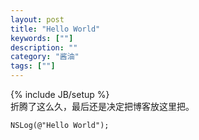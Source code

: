 ```yaml
---
layout: post
title: "Hello World"
keywords: [""]
description: ""
category: "酱油"
tags: [""]
---
```

{% include JB/setup %}  
折腾了这么久，最后还是决定把博客放这里把。  

```objc
NSLog(@"Hello World");
```
